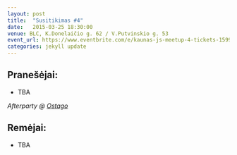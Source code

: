 ```yaml
---
layout: post
title:  "Susitikimas #4"
date:   2015-03-25 18:30:00
venue: BLC, K.Donelaičio g. 62 / V.Putvinskio g. 53
event_url: https://www.eventbrite.com/e/kaunas-js-meetup-4-tickets-15996196053
categories: jekyll update
---
```

## Pranešėjai:

  * TBA

*Afterparty @ [Ostago](https://www.facebook.com/ostagoLT)*

## Remėjai:

 * TBA